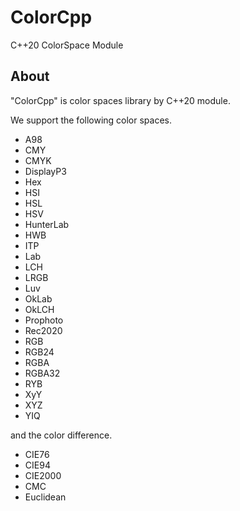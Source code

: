 ﻿# ColorCpp
C++20 ColorSpace Module

## About
"ColorCpp" is color spaces library by C++20 module.

We support the following color spaces.

- A98
- CMY
- CMYK
- DisplayP3
- Hex
- HSI
- HSL
- HSV
- HunterLab
- HWB
- ITP
- Lab
- LCH
- LRGB
- Luv
- OkLab
- OkLCH
- Prophoto
- Rec2020
- RGB
- RGB24
- RGBA
- RGBA32
- RYB
- XyY
- XYZ
- YIQ

and the color difference.

- CIE76
- CIE94
- CIE2000
- CMC
- Euclidean

